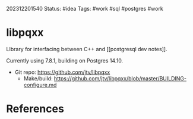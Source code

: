 202312201540
Status: #idea
Tags: #work #sql #postgres #work

# libpqxx
LIbrary for interfacing between C++ and [[postgresql dev notes]].

Currently using 7.8.1, building on Postgres 14.10.
- Git repo: https://github.com/jtv/libpqxx
	- Make/build: https://github.com/jtv/libpqxx/blob/master/BUILDING-configure.md


# References

